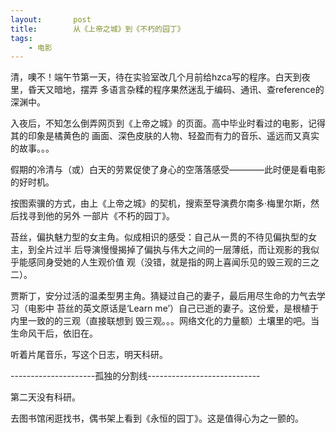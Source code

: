```yaml
---
layout:       post
title:        从《上帝之城》到《不朽的园丁》
tags:
    - 电影
---
```


清，噢不！端午节第一天，待在实验室改几个月前给hzca写的程序。白天到夜里，昏天又暗地，摆弄
多语言杂糅的程序果然迷乱于编码、通讯、查reference的深渊中。

入夜后，不知怎么倒弄网页到《上帝之城》的页面。高中毕业时看过的电影，记得其的印象是橘黄色的
画面、深色皮肤的人物、轻盈而有力的音乐、遥远而又真实的故事。。。

假期的冷清与（或）白天的劳累促使了身心的空落落感受————此时便是看电影的好时机。

按图索骥的方式，由上《上帝之城》的契机，搜索至导演费尔南多·梅里尔斯，然后找寻到他的另外
一部片《不朽的园丁》。

苔丝，偏执魅力型的女主角。似成相识的感受：自己从一贯的不待见偏执型的女主，到全片过半
后导演慢慢揭掉了偏执与伟大之间的一层薄纸，而让观影的我似乎能感同身受她的人生观价值
观（没错，就是指的网上喜闻乐见的毁三观的三之二）。

贾斯丁，安分过活的温柔型男主角。猜疑过自己的妻子，最后用尽生命的力气去学习（电影中
苔丝的英文原话是‘Learn me’）自己已逝的妻子。这份爱，是根植于内里一致的的三观（直接联想到
毁三观。。。网络文化的力量额）土壤里的吧。当生命风干后，依旧在。

听着片尾音乐，写这个日志，明天科研。

---------------------孤独的分割线----------------------------

第二天没有科研。

去图书馆闲逛找书，偶书架上看到《永恒的园丁》。这是值得心为之一颤的。

